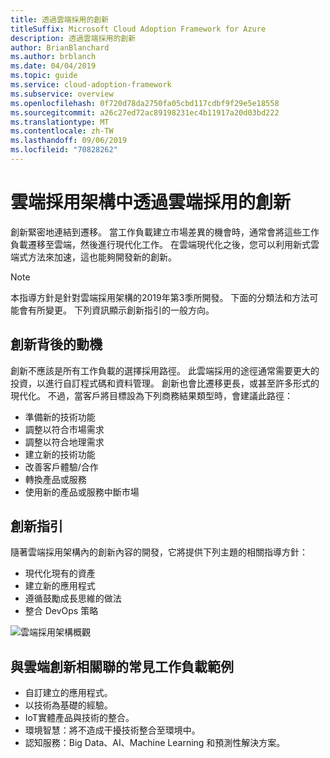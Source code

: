 ```yaml
---
title: 透過雲端採用的創新
titleSuffix: Microsoft Cloud Adoption Framework for Azure
description: 透過雲端採用的創新
author: BrianBlanchard
ms.author: brblanch
ms.date: 04/04/2019
ms.topic: guide
ms.service: cloud-adoption-framework
ms.subservice: overview
ms.openlocfilehash: 0f720d78da2750fa05cbd117cdbf9f29e5e18558
ms.sourcegitcommit: a26c27ed72ac89198231ec4b11917a20d03bd222
ms.translationtype: MT
ms.contentlocale: zh-TW
ms.lasthandoff: 09/06/2019
ms.locfileid: "70828262"
---
```

# <a name="innovation-through-cloud-adoption-in-the-cloud-adoption-framework"></a>雲端採用架構中透過雲端採用的創新

創新緊密地連結到遷移。 當工作負載建立市場差異的機會時，通常會將這些工作負載遷移至雲端，然後進行現代化工作。 在雲端現代化之後，您可以利用新式雲端式方法來加速，這也能夠開發新的創新。

> [!NOTE]
> 本指導方針是針對雲端採用架構的2019年第3季所開發。 下面的分類法和方法可能會有所變更。 下列資訊顯示創新指引的一般方向。

## <a name="motivations-behind-innovation"></a>創新背後的動機

創新不應該是所有工作負載的選擇採用路徑。 此雲端採用的途徑通常需要更大的投資，以進行自訂程式碼和資料管理。 創新也會比遷移更長，或甚至許多形式的現代化。 不過，當客戶將目標設為下列商務結果類型時，會建議此路徑：

- 準備新的技術功能
- 調整以符合市場需求
- 調整以符合地理需求
- 建立新的技術功能
- 改善客戶體驗/合作
- 轉換產品或服務
- 使用新的產品或服務中斷市場

## <a name="innovation-guidance"></a>創新指引

隨著雲端採用架構內的創新內容的開發，它將提供下列主題的相關指導方針：

- 現代化現有的資產
- 建立新的應用程式
- 遵循鼓勵成長思維的做法
- 整合 DevOps 策略

![雲端採用架構概觀](../_images/cloud-adoption-framework-overview.png)

## <a name="common-workload-examples-associated-with-a-cloud-innovation"></a>與雲端創新相關聯的常見工作負載範例

- 自訂建立的應用程式。
- 以技術為基礎的經驗。
- IoT實體產品與技術的整合。
- 環境智慧：將不造成干擾技術整合至環境中。
- 認知服務：Big Data、AI、Machine Learning 和預測性解決方案。
